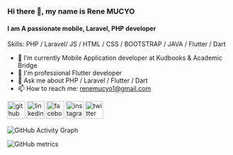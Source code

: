 ### Hi there 👋, my name is Rene MUCYO
#### I am A passionate mobile, Laravel, PHP developer

Skills: PHP / Laravel/ JS / HTML /  CSS / BOOTSTRAP / JAVA / Flutter / Dart

- 🔭 I’m currently Mobile Application developer at Kudbooks & Academic Bridge
- 🌱 I'm professional Flutter developer
- 💬 Ask me about PHP / Laravel / Flutter / Dart 
- 📫 How to reach me: renemucyo1@gmail.com


[<img src='https://cdn.jsdelivr.net/npm/simple-icons@3.0.1/icons/github.svg' alt='github' height='40'>](https://github.com/mucyorene)  [<img src='https://cdn.jsdelivr.net/npm/simple-icons@3.0.1/icons/linkedin.svg' alt='linkedin' height='40'>](https://www.linkedin.com/in/mucyorene/)  [<img src='https://cdn.jsdelivr.net/npm/simple-icons@3.0.1/icons/facebook.svg' alt='facebook' height='40'>](https://www.facebook.com/mucyorene)  [<img src='https://cdn.jsdelivr.net/npm/simple-icons@3.0.1/icons/instagram.svg' alt='instagram' height='40'>](https://www.instagram.com/mucyo_rene/)  [<img src='https://cdn.jsdelivr.net/npm/simple-icons@3.0.1/icons/twitter.svg' alt='twitter' height='40'>](https://twitter.com/rusamu9996)  

![GitHub Activity Graph](https://activity-graph.herokuapp.com/graph?username=mucyorene)  

![GitHub metrics](https://metrics.lecoq.io/mucyorene)  

